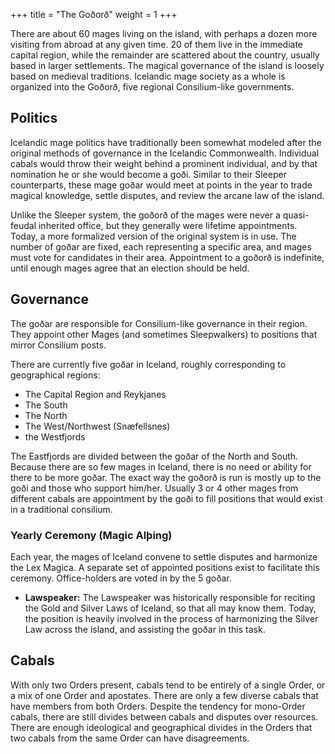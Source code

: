 +++
title = "The Goðorð"
weight = 1
+++

There are about 60 mages living on the island, with perhaps a dozen more visiting from abroad at any given time. 20 of them live in the immediate capital region, while the remainder are scattered about the country, usually based in larger settlements. The magical governance of the island is loosely based on medieval traditions. Icelandic mage society as a whole is organized into the Goðorð, five regional Consilium-like governments.

## Politics
Icelandic mage politics have traditionally been somewhat modeled after the original methods of governance in the Icelandic Commonwealth. Individual cabals would throw their weight behind a prominent individual, and by that nomination he or she would become a goði. Similar to their Sleeper counterparts, these mage goðar would meet at points in the year to trade magical knowledge, settle disputes, and review the arcane law of the island.

Unlike the Sleeper system, the goðorð of the mages were never a quasi-feudal inherited office, but they generally were lifetime appointments. Today, a more formalized version of the original system is in use. The number of goðar are fixed, each representing a specific area, and mages must vote for candidates in their area. Appointment to a goðorð is indefinite, until enough mages agree that an election should be held.

## Governance
The goðar are responsible for Consilium-like governance in their region. They appoint other Mages (and sometimes Sleepwalkers) to positions that mirror Consilium posts.

There are currently five goðar in Iceland, roughly corresponding to geographical regions:
 - The Capital Region and Reykjanes
 - The South
 - The North
 - The West/Northwest (Snæfellsnes)
 - the Westfjords

The Eastfjords are divided between the goðar of the North and South. Because there are so few mages in Iceland, there is no need or ability for there to be more goðar. The exact way the goðorð is run is mostly up to the goði and those who support him/her. Usually 3 or 4 other mages from different cabals are appointment by the goði to fill positions that would exist in a traditional consilium.

### Yearly Ceremony (Magic Alþing)

Each year, the mages of Iceland convene to settle disputes and harmonize the Lex Magica. A separate set of appointed positions exist to facilitate this ceremony. Office-holders are voted in by the 5 goðar.

 * **Lawspeaker:** The Lawspeaker was historically responsible for reciting the Gold and Silver Laws of Iceland, so that all may know them. Today, the position is heavily involved in the process of harmonizing the Silver Law across the island, and assisting the goðar in this task.

## Cabals
With only two Orders present, cabals tend to be entirely of a single Order, or a mix of one Order and apostates. There are only a few diverse cabals that have members from both Orders. Despite the tendency for mono-Order cabals, there are still divides between cabals and disputes over resources. There are enough ideological and geographical divides in the Orders that two cabals from the same Order can have disagreements.
